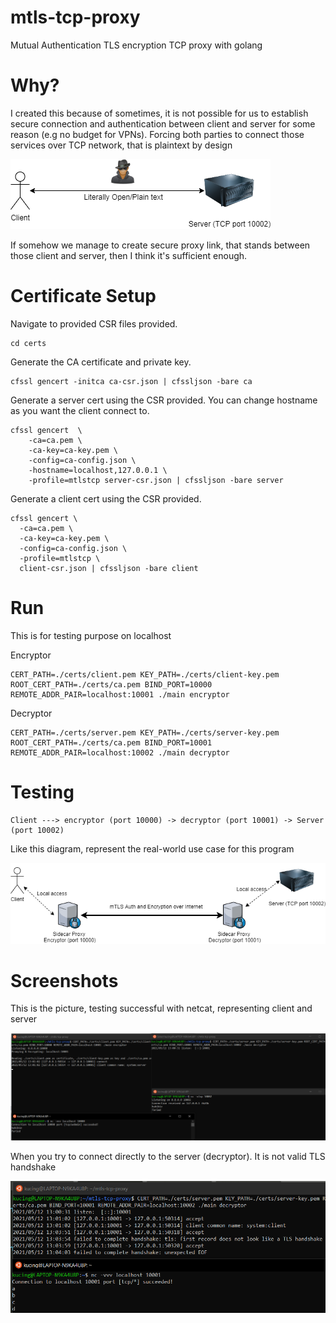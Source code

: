 # mtls-tcp-proxy
Mutual Authentication TLS encryption TCP proxy with golang

# Why?

I created this because of sometimes, it is not possible for us to establish secure connection and authentication between client and server for some reason (e.g no budget for VPNs). Forcing both parties to connect those services over TCP network, that is plaintext by design

![Alt text](/screenshot/unsecuredlink.png?raw=true "Unsecured link")

If somehow we manage to create secure proxy link, that stands between those client and server, then I think it's sufficient enough. 

# Certificate Setup
Navigate to provided CSR files provided.

```
cd certs
```

Generate the CA certificate and private key.

```
cfssl gencert -initca ca-csr.json | cfssljson -bare ca
```

Generate a server cert using the CSR provided. You can change hostname as you want the client connect to.

```
cfssl gencert  \
    -ca=ca.pem \
    -ca-key=ca-key.pem \
    -config=ca-config.json \
    -hostname=localhost,127.0.0.1 \
    -profile=mtlstcp server-csr.json | cfssljson -bare server
```

Generate a client cert using the CSR provided.

```
cfssl gencert \
  -ca=ca.pem \
  -ca-key=ca-key.pem \
  -config=ca-config.json \
  -profile=mtlstcp \
  client-csr.json | cfssljson -bare client
```

# Run

This is for testing purpose on localhost

Encryptor

```
CERT_PATH=./certs/client.pem KEY_PATH=./certs/client-key.pem ROOT_CERT_PATH=./certs/ca.pem BIND_PORT=10000 REMOTE_ADDR_PAIR=localhost:10001 ./main encryptor
```

Decryptor

```
CERT_PATH=./certs/server.pem KEY_PATH=./certs/server-key.pem ROOT_CERT_PATH=./certs/ca.pem BIND_PORT=10001 REMOTE_ADDR_PAIR=localhost:10002 ./main decryptor
```

# Testing

```
Client ---> encryptor (port 10000) -> decryptor (port 10001) -> Server (port 10002)
```

Like this diagram, represent the real-world use case for this program

![Alt text](/screenshot/securedlink.png?raw=true "Successful test")

# Screenshots

This is the picture, testing successful with netcat, representing client and server

![Alt text](/screenshot/success.png?raw=true "Successful test")

When you try to connect directly to the server (decryptor). It is not valid TLS handshake

![Alt text](/screenshot/rejected.png?raw=true "Any non-tls connection will be rejected")